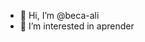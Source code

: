 - 👋 Hi, I’m @beca-ali
- 👀 I’m interested in aprender

<!---
beca-ali/beca-ali is a ✨ special ✨ repository because its `README.md` (this file) appears on your GitHub profile.
You can click the Preview link to take a look at your changes.
--->
